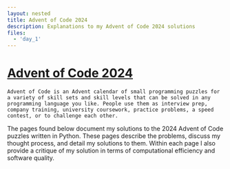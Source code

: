 ```yaml
---
layout: nested
title: Advent of Code 2024
description: Explanations to my Advent of Code 2024 solutions
files:
  - 'day_1'
---
```


# [**Advent of Code 2024**](https://adventofcode.com/2024)

`Advent of Code is an Advent calendar of small programming puzzles for a variety of skill sets and skill levels that can be solved in any programming language you like. People use them as interview prep, company training, university coursework, practice problems, a speed contest, or to challenge each other.`

The pages found below document my solutions to the 2024 Advent of Code puzzles written in Python. These pages describe the problems, discuss my thought process, and detail my solutions to them. Within each page I also provide a critique of my solution in terms of computational efficiency and software quality.